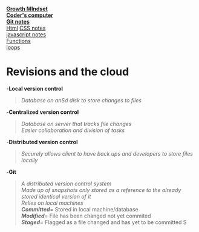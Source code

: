 [**Growth MIndset**](README.md)  
 [**Coder's computer**](codersComputer.md)    
[**Git notes**](GitNotes.md)  
[Html](HtmlStructures.md)
[CSS notes](cssnotes.md)  
[javascript notes](javascriptnotes.md)  
[Functions](functions.md)  
[loops](loops.md)  

# Revisions and the cloud  

-**Local version control** 
> *Database on anSd disk to store changes to files*   

-**Centralized version control**  
>*Database on server that tracks file changes*  
>*Easier collaboration and division of tasks*  

-**Distributed version control**  
>*Securely allows client to have back ups and developers to store files locally*  

-**Git**  
>*A distributed version control system*  
>*Made up of snapshots only stored as a reference to the already stored identical version of it*  
>*Relies on local machines*  
    ***Committed***= Stored in local machine/database  
    ***Modified***= File has been changed not yet commited   
    ***Staged***=  Flagged as a file changed and has yet to be committed  S